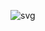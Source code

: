 ![svg](https://raw.githubusercontent.com/amaralkaff/github-profile-3d-contrib/main/docs/demo/profile-night-rainbow.svg)
